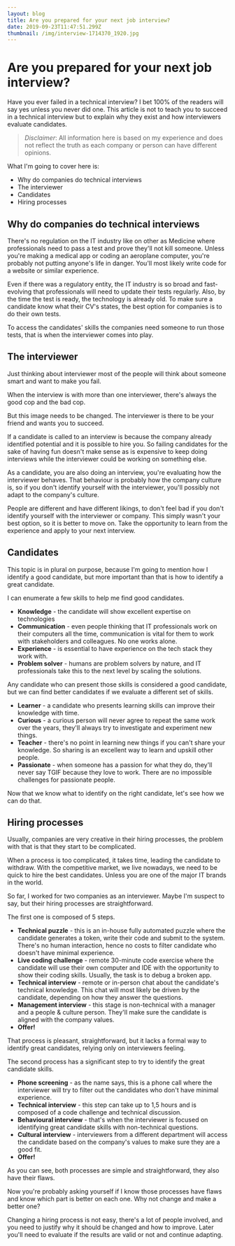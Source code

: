 ```yaml
---
layout: blog
title: Are you prepared for your next job interview?
date: 2019-09-23T11:47:51.299Z
thumbnail: /img/interview-1714370_1920.jpg
---
```

# Are you prepared for your next job interview?

Have you ever failed in a technical interview? I bet 100% of the readers will say yes unless you never did one.
This article is not to teach you to succeed in a technical interview but to explain why they exist and how interviewers evaluate candidates.

> *Disclaimer*: All information here is based on my experience and does not reflect the truth as each company or person can have different opinions.

What I'm going to cover here is:

- Why do companies do technical interviews
- The interviewer
- Candidates
- Hiring processes

## Why do companies do technical interviews
There's no regulation on the IT industry like on other as Medicine where professionals need to pass a test and prove they'll not kill someone.
Unless you're making a medical app or coding an aeroplane computer, you're probably not putting anyone's life in danger. You'll most likely write code for a website or similar experience.

Even if there was a regulatory entity, the IT industry is so broad and fast-evolving that professionals will need to update their tests regularly.  Also, by the time the test is ready, the technology is already old.
To make sure a candidate know what their CV's states, the best option for companies is to do their own tests.

To access the candidates' skills the companies need someone to run those tests, that is when the interviewer comes into play.

## The interviewer
Just thinking about interviewer most of the people will think about someone smart and want to make you fail.

When the interview is with more than one interviewer, there's always the good cop and the bad cop.

But this image needs to be changed. The interviewer is there to be your friend and wants you to succeed.

If a candidate is called to an interview is because the company already identified potential and it is possible to hire you. So failing candidates for the sake of having fun doesn't make sense as is expensive to keep doing interviews while the interviewer could be working on something else.

As a candidate, you are also doing an interview, you're evaluating how the interviewer behaves. That behaviour is probably how the company culture is, so if you don't identify yourself with the interviewer, you'll possibly not adapt to the company's culture.

People are different and have different likings, to don't feel bad if you don't identify yourself with the interviewer or company. This simply wasn't your best option, so it is better to move on. Take the opportunity to learn from the experience and apply to your next interview.

## Candidates
This topic is in plural on purpose, because I'm going to mention how I identify a good candidate, but more important than that is how to identify a great candidate.

I can enumerate a few skills to help me find good candidates.

- **Knowledge** - the candidate will show excellent expertise on technologies
- **Communication** - even people thinking that IT professionals work on their computers all the time, communication is vital for them to work with stakeholders and colleagues. No one works alone.
- **Experience** - is essential to have experience on the tech stack they work with.
- **Problem solver** - humans are problem solvers by nature, and IT professionals take this to the next level by scaling the solutions.

Any candidate who can present those skills is considered a good candidate, but we can find better candidates if we evaluate a different set of skills.

- **Learner** - a candidate who presents learning skills can improve their knowledge with time.
- **Curious** - a curious person will never agree to repeat the same work over the years, they'll always try to investigate and experiment new things.
- **Teacher** - there's no point in learning new things if you can't share your knowledge. So sharing is an excellent way to learn and upskill other people.
- **Passionate** - when someone has a passion for what they do, they'll never say TGIF because they love to work. There are no impossible challenges for passionate people.

Now that we know what to identify on the right candidate, let's see how we can do that.

## Hiring processes
Usually, companies are very creative in their hiring processes, the problem with that is that they start to be complicated.

When a process is too complicated, it takes time, leading the candidate to withdraw. With the competitive market, we live nowadays, we need to be quick to hire the best candidates. Unless you are one of the major IT brands in the world.

So far, I worked for two companies as an interviewer. Maybe I'm suspect to say, but their hiring processes are straightforward.

The first one is composed of 5 steps.

- **Technical puzzle** - this is an in-house fully automated puzzle where the candidate generates a token, write their code and submit to the system. There's no human interaction, hence no costs to filter candidate who doesn't have minimal experience.
- **Live coding challenge** - remote 30-minute code exercise where the candidate will use their own computer and IDE with the opportunity to show their coding skills. Usually, the task is to debug a broken app.
- **Technical interview** - remote or in-person chat about the candidate's technical knowledge. This chat will most likely be driven by the candidate, depending on how they answer the questions.
- **Management interview** - this stage is non-technical with a manager and a people & culture person. They'll make sure the candidate is aligned with the company values.
- **Offer!**

That process is pleasant, straightforward, but it lacks a formal way to identify great candidates, relying only on interviewers feeling.

The second process has a significant step to try to identify the great candidate skills.

- **Phone screening** - as the name says, this is a phone call where the interviewer will try to filter out the candidates who don't have minimal experience.
- **Technical interview** - this step can take up to 1,5 hours and is composed of a code challenge and technical discussion.
- **Behavioural interview** - that's when the interviewer is focused on identifying great candidate skills with non-technical questions.
- **Cultural interview** - interviewers from a different department will access the candidate based on the company's values to make sure they are a good fit.
- **Offer!**

As you can see, both processes are simple and straightforward, they also have their flaws.

Now you're probably asking yourself if I know those processes have flaws and know which part is better on each one. Why not change and make a better one?

Changing a hiring process is not easy, there's a lot of people involved, and you need to justify why it should be changed and how to improve. Later you'll need to evaluate if the results are valid or not and continue adapting.
